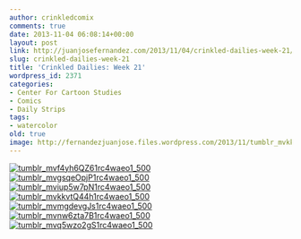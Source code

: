 ```yaml
---
author: crinkledcomix
comments: true
date: 2013-11-04 06:08:14+00:00
layout: post
link: http://juanjosefernandez.com/2013/11/04/crinkled-dailies-week-21/
slug: crinkled-dailies-week-21
title: 'Crinkled Dailies: Week 21'
wordpress_id: 2371
categories:
- Center For Cartoon Studies
- Comics
- Daily Strips
tags:
- watercolor
old: true
image: http://fernandezjuanjose.files.wordpress.com/2013/11/tumblr_mvkkvtq44h1rc4waeo1_500.gif
---
```

<!--more-->

[![tumblr_mvf4yh6QZ61rc4waeo1_500](http://fernandezjuanjose.files.wordpress.com/2013/11/tumblr_mvf4yh6qz61rc4waeo1_500.gif)](http://fernandezjuanjose.files.wordpress.com/2013/11/tumblr_mvf4yh6qz61rc4waeo1_500.gif) [![tumblr_mvgsqeOpjP1rc4waeo1_500](http://fernandezjuanjose.files.wordpress.com/2013/11/tumblr_mvgsqeopjp1rc4waeo1_500.gif)](http://fernandezjuanjose.files.wordpress.com/2013/11/tumblr_mvgsqeopjp1rc4waeo1_500.gif) [![tumblr_mviup5w7pN1rc4waeo1_500](http://fernandezjuanjose.files.wordpress.com/2013/11/tumblr_mviup5w7pn1rc4waeo1_500.gif)](http://fernandezjuanjose.files.wordpress.com/2013/11/tumblr_mviup5w7pn1rc4waeo1_500.gif) [![tumblr_mvkkvtQ44h1rc4waeo1_500](http://fernandezjuanjose.files.wordpress.com/2013/11/tumblr_mvkkvtq44h1rc4waeo1_500.gif)](http://fernandezjuanjose.files.wordpress.com/2013/11/tumblr_mvkkvtq44h1rc4waeo1_500.gif) [![tumblr_mvmgdevgJs1rc4waeo1_500](http://fernandezjuanjose.files.wordpress.com/2013/11/tumblr_mvmgdevgjs1rc4waeo1_500.gif)](http://fernandezjuanjose.files.wordpress.com/2013/11/tumblr_mvmgdevgjs1rc4waeo1_500.gif) [![tumblr_mvnw6zta7B1rc4waeo1_500](http://fernandezjuanjose.files.wordpress.com/2013/11/tumblr_mvnw6zta7b1rc4waeo1_500.gif)](http://fernandezjuanjose.files.wordpress.com/2013/11/tumblr_mvnw6zta7b1rc4waeo1_500.gif) [![tumblr_mvq5wzo2gS1rc4waeo1_500](http://fernandezjuanjose.files.wordpress.com/2013/11/tumblr_mvq5wzo2gs1rc4waeo1_500.gif)](http://fernandezjuanjose.files.wordpress.com/2013/11/tumblr_mvq5wzo2gs1rc4waeo1_500.gif)
